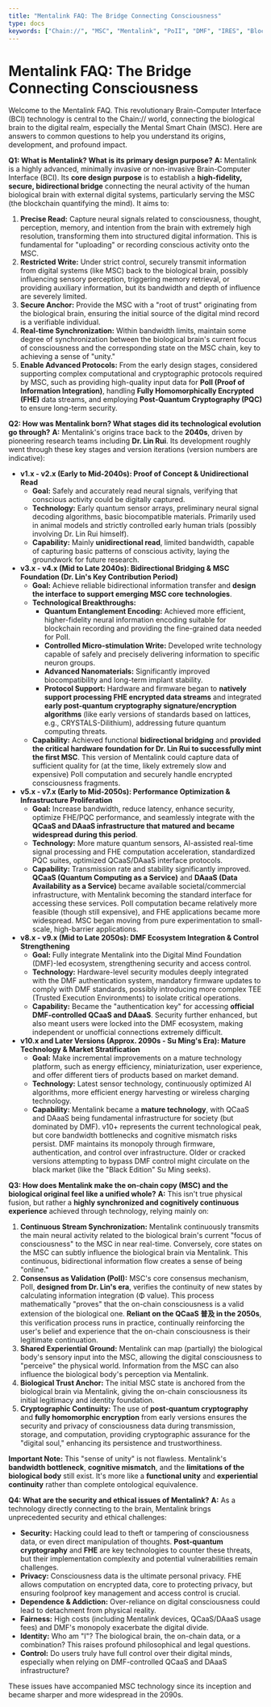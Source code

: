 ```yaml
---
title: "Mentalink FAQ: The Bridge Connecting Consciousness"
type: docs
keywords: ["Chain://", "MSC", "Mentalink", "PoII", "DMF", "IRES", "Blockchain", "Cognitive Science", "AI", "Artificial Neural Networks", "Digital Consciousness", "Immortality", "Quantum Computing"]
---
```


# Mentalink FAQ: The Bridge Connecting Consciousness

Welcome to the Mentalink FAQ. This revolutionary Brain-Computer Interface (BCI) technology is central to the Chain:// world, connecting the biological brain to the digital realm, especially the Mental Smart Chain (MSC). Here are answers to common questions to help you understand its origins, development, and profound impact.

**Q1: What is Mentalink? What is its primary design purpose?**
**A:** Mentalink is a highly advanced, minimally invasive or non-invasive Brain-Computer Interface (BCI). Its **core design purpose** is to establish a **high-fidelity, secure, bidirectional bridge** connecting the neural activity of the human biological brain with external digital systems, particularly serving the MSC (the blockchain quantifying the mind). It aims to:

1.  **Precise Read:** Capture neural signals related to consciousness, thought, perception, memory, and intention from the brain with extremely high resolution, transforming them into structured digital information. This is fundamental for "uploading" or recording conscious activity onto the MSC.
2.  **Restricted Write:** Under strict control, securely transmit information from digital systems (like MSC) back to the biological brain, possibly influencing sensory perception, triggering memory retrieval, or providing auxiliary information, but its bandwidth and depth of influence are severely limited.
3.  **Secure Anchor:** Provide the MSC with a "root of trust" originating from the biological brain, ensuring the initial source of the digital mind record is a verifiable individual.
4.  **Real-time Synchronization:** Within bandwidth limits, maintain some degree of synchronization between the biological brain's current focus of consciousness and the corresponding state on the MSC chain, key to achieving a sense of "unity."
5.  **Enable Advanced Protocols:** From the early design stages, considered supporting complex computational and cryptographic protocols required by MSC, such as providing high-quality input data for **PoII (Proof of Information Integration)**, handling **Fully Homomorphically Encrypted (FHE)** data streams, and employing **Post-Quantum Cryptography (PQC)** to ensure long-term security.

**Q2: How was Mentalink born? What stages did its technological evolution go through?**
**A:** Mentalink's origins trace back to the **2040s**, driven by pioneering research teams including **Dr. Lin Rui**. Its development roughly went through these key stages and version iterations (version numbers are indicative):

- **v1.x - v2.x (Early to Mid-2040s): Proof of Concept & Unidirectional Read**
  - **Goal:** Safely and accurately read neural signals, verifying that conscious activity could be digitally captured.
  - **Technology:** Early quantum sensor arrays, preliminary neural signal decoding algorithms, basic biocompatible materials. Primarily used in animal models and strictly controlled early human trials (possibly involving Dr. Lin Rui himself).
  - **Capability:** Mainly **unidirectional read**, limited bandwidth, capable of capturing basic patterns of conscious activity, laying the groundwork for future research.
- **v3.x - v4.x (Mid to Late 2040s): Bidirectional Bridging & MSC Foundation (Dr. Lin's Key Contribution Period)**
  - **Goal:** Achieve reliable bidirectional information transfer and **design the interface to support emerging MSC core technologies**.
  - **Technological Breakthroughs:**
    - **Quantum Entanglement Encoding:** Achieved more efficient, higher-fidelity neural information encoding suitable for blockchain recording and providing the fine-grained data needed for PoII.
    - **Controlled Micro-stimulation Write:** Developed write technology capable of safely and precisely delivering information to specific neuron groups.
    - **Advanced Nanomaterials:** Significantly improved biocompatibility and long-term implant stability.
    - **Protocol Support:** Hardware and firmware began to **natively support processing FHE encrypted data streams** and integrated **early post-quantum cryptography signature/encryption algorithms** (like early versions of standards based on lattices, e.g., CRYSTALS-Dilithium), addressing future quantum computing threats.
  - **Capability:** Achieved functional **bidirectional bridging** and **provided the critical hardware foundation for Dr. Lin Rui to successfully mint the first MSC**. This version of Mentalink could capture data of sufficient quality for (at the time, likely extremely slow and expensive) PoII computation and securely handle encrypted consciousness fragments.
- **v5.x - v7.x (Early to Mid-2050s): Performance Optimization & Infrastructure Proliferation**
  - **Goal:** Increase bandwidth, reduce latency, enhance security, optimize FHE/PQC performance, and seamlessly integrate with the **QCaaS and DAaaS infrastructure that matured and became widespread during this period**.
  - **Technology:** More mature quantum sensors, AI-assisted real-time signal processing and FHE computation acceleration, standardized PQC suites, optimized QCaaS/DAaaS interface protocols.
  - **Capability:** Transmission rate and stability significantly improved. **QCaaS (Quantum Computing as a Service)** and **DAaaS (Data Availability as a Service)** became available societal/commercial infrastructure, with Mentalink becoming the standard interface for accessing these services. PoII computation became relatively more feasible (though still expensive), and FHE applications became more widespread. MSC began moving from pure experimentation to small-scale, high-barrier applications.
- **v8.x - v9.x (Mid to Late 2050s): DMF Ecosystem Integration & Control Strengthening**
  - **Goal:** Fully integrate Mentalink into the Digital Mind Foundation (DMF)-led ecosystem, strengthening security and access control.
  - **Technology:** Hardware-level security modules deeply integrated with the DMF authentication system, mandatory firmware updates to comply with DMF standards, possibly introducing more complex TEE (Trusted Execution Environments) to isolate critical operations.
  - **Capability:** Became the "authentication key" for accessing **official DMF-controlled QCaaS and DAaaS**. Security further enhanced, but also meant users were locked into the DMF ecosystem, making independent or unofficial connections extremely difficult.
- **v10.x and Later Versions (Approx. 2090s - Su Ming's Era): Mature Technology & Market Stratification**
  - **Goal:** Make incremental improvements on a mature technology platform, such as energy efficiency, miniaturization, user experience, and offer different tiers of products based on market demand.
  - **Technology:** Latest sensor technology, continuously optimized AI algorithms, more efficient energy harvesting or wireless charging technology.
  - **Capability:** Mentalink became a **mature technology**, with QCaaS and DAaaS being fundamental infrastructure for society (but dominated by DMF). v10+ represents the current technological peak, but core bandwidth bottlenecks and cognitive mismatch risks persist. DMF maintains its monopoly through firmware, authentication, and control over infrastructure. Older or cracked versions attempting to bypass DMF control might circulate on the black market (like the "Black Edition" Su Ming seeks).

**Q3: How does Mentalink make the on-chain copy (MSC) and the biological original feel like a unified whole?**
**A:** This isn't true physical fusion, but rather a **highly synchronized and cognitively continuous experience** achieved through technology, relying mainly on:

1.  **Continuous Stream Synchronization:** Mentalink continuously transmits the main neural activity related to the biological brain's current "focus of consciousness" to the MSC in near real-time. Conversely, core states on the MSC can subtly influence the biological brain via Mentalink. This continuous, bidirectional information flow creates a sense of being "online."
2.  **Consensus as Validation (PoII):** MSC's core consensus mechanism, PoII, **designed from Dr. Lin's era**, verifies the continuity of new states by calculating information integration (Φ value). This process mathematically "proves" that the on-chain consciousness is a valid extension of the biological one. **Reliant on the QCaaS 普及 in the 2050s**, this verification process runs in practice, continually reinforcing the user's belief and experience that the on-chain consciousness is their legitimate continuation.
3.  **Shared Experiential Ground:** Mentalink can map (partially) the biological body's sensory input into the MSC, allowing the digital consciousness to "perceive" the physical world. Information from the MSC can also influence the biological body's perception via Mentalink.
4.  **Biological Trust Anchor:** The initial MSC state is anchored from the biological brain via Mentalink, giving the on-chain consciousness its initial legitimacy and identity foundation.
5.  **Cryptographic Continuity:** The use of **post-quantum cryptography** and **fully homomorphic encryption** from early versions ensures the security and privacy of consciousness data during transmission, storage, and computation, providing cryptographic assurance for the "digital soul," enhancing its persistence and trustworthiness.

**Important Note:** This "sense of unity" is not flawless. Mentalink's **bandwidth bottleneck**, **cognitive mismatch**, and the **limitations of the biological body** still exist. It's more like a **functional unity** and **experiential continuity** rather than complete ontological equivalence.

**Q4: What are the security and ethical issues of Mentalink?**
**A:** As a technology directly connecting to the brain, Mentalink brings unprecedented security and ethical challenges:

- **Security:** Hacking could lead to theft or tampering of consciousness data, or even direct manipulation of thoughts. **Post-quantum cryptography** and **FHE** are key technologies to counter these threats, but their implementation complexity and potential vulnerabilities remain challenges.
- **Privacy:** Consciousness data is the ultimate personal privacy. FHE allows computation on encrypted data, core to protecting privacy, but ensuring foolproof key management and access control is crucial.
- **Dependence & Addiction:** Over-reliance on digital consciousness could lead to detachment from physical reality.
- **Fairness:** High costs (including Mentalink devices, QCaaS/DAaaS usage fees) and DMF's monopoly exacerbate the digital divide.
- **Identity:** Who am "I"? The biological brain, the on-chain data, or a combination? This raises profound philosophical and legal questions.
- **Control:** Do users truly have full control over their digital minds, especially when relying on DMF-controlled QCaaS and DAaaS infrastructure?

These issues have accompanied MSC technology since its inception and became sharper and more widespread in the 2090s.
